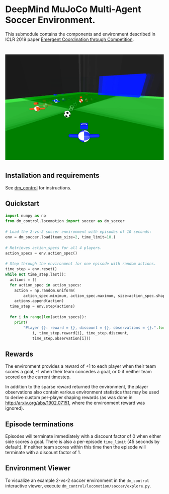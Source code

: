 # DeepMind MuJoCo Multi-Agent Soccer Environment.

This submodule contains the components and environment described in ICLR 2019
paper [Emergent Coordination through Competition][website].

# ![soccer](soccer.png)

## Installation and requirements

See [dm_control](../../../README.md#installation-and-requirements) for instructions.

## Quickstart

```python
import numpy as np
from dm_control.locomotion import soccer as dm_soccer

# Load the 2-vs-2 soccer environment with episodes of 10 seconds:
env = dm_soccer.load(team_size=2, time_limit=10.)

# Retrieves action_specs for all 4 players.
action_specs = env.action_spec()

# Step through the environment for one episode with random actions.
time_step = env.reset()
while not time_step.last():
  actions = []
  for action_spec in action_specs:
    action = np.random.uniform(
        action_spec.minimum, action_spec.maximum, size=action_spec.shape)
    actions.append(action)
  time_step = env.step(actions)

  for i in range(len(action_specs)):
    print(
        "Player {}: reward = {}, discount = {}, observations = {}.".format(
            i, time_step.reward[i], time_step.discount,
            time_step.observation[i]))
```

## Rewards

The environment provides a reward of +1 to each player when their team
scores a goal, -1 when their team concedes a goal, or 0 if neither team scored
on the current timestep.

In addition to the sparse reward returned the environment, the player
observations also contain various environment statistics that may be used to
derive custom per-player shaping rewards (as was done in
http://arxiv.org/abs/1902.07151, where the environment reward was ignored).

## Episode terminations

Episodes will terminate immediately with a discount factor of 0 when either side
scores a goal. There is also a per-episode `time_limit` (45 seconds by default).
If neither team scores within this time then the episode will terminate with a
discount factor of 1.

## Environment Viewer

To visualize an example 2-vs-2 soccer environment in the `dm_control`
interactive viewer, execute `dm_control/locomotion/soccer/explore.py`.

[website]: https://sites.google.com/corp/view/emergent-coordination/home
